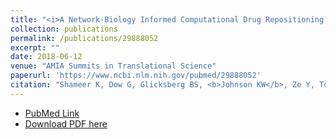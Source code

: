```yaml
---
title: "<i>A Network-Biology Informed Computational Drug Repositioning Strategy to Target Disease Risk Trajectories and Comorbidities of Peripheral Artery Disease</i>"
collection: publications
permalink: /publications/29888052
excerpt: "" 
date: 2018-06-12
venue: "AMIA Summits in Translational Science"
paperurl: 'https://www.ncbi.nlm.nih.gov/pubmed/29888052'
citation: "Shameer K, Dow G, Glicksberg BS, <b>Johnson KW</b>, Ze Y, Tomlinson MS, Readhead B, Dudley JT, Kullo IJ. AMIA Jt Summits Transl Sci Proc. 2018 May 18;2017:108-117. eCollection 2018. PubMed ID: 29888052"
---
```


* [PubMed Link](https://www.ncbi.nlm.nih.gov/pubmed/29888052)
* [Download PDF here](https://kippjohnson.com/files/29888052.pdf)

<script type='text/javascript' src='https://d1bxh8uas1mnw7.cloudfront.net/assets/embed.js'></script>
<div class='altmetric-embed' data-badge-type="medium-donut" data-pmid="29888052" data-hide-no-mentions="true" data-hide-less-than="1" class="altmetric-embed"></div>
